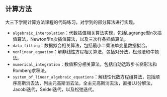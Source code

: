 ## 计算方法
大三下学期计算方法课程的代码练习，对学到的部分算法进行实现。
* `algebraic_interpolation`：代数插值相关算法实现，包括Lagrange型n次插值算法，Newton型n次插值算法，以及三次样条插值算法。
* `data_fitting`：数据拟合相关算法，包括最小二乘法单变量数据拟合。
* `nonlinear_equation`：解非线性方程相关算法，包括对分法，松弛法和牛顿法。
* `numerical_integration`：数值积分相关算法，包括自动选取步长梯形法和Romberg求积法。
* `system_of_linear_algebraic_equations`：解线性代数方程组算法，包括顺序高斯消去法，列主元高斯消去法，全主元高斯消去法，直接LU分解法，Jacobi迭代，Seidel迭代，以及松弛迭代。
